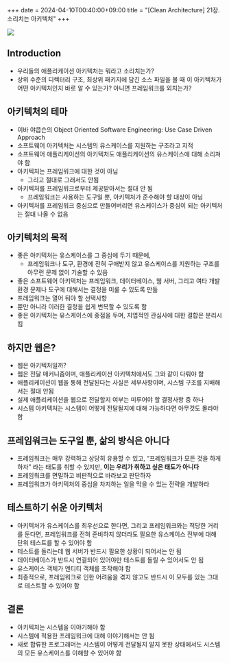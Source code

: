 +++ 
date = 2024-04-10T00:40:00+09:00
title = "[Clean Architecture] 21장. 소리치는 아키텍처"
+++

![](/images/books/clean-architecture/cover.jpg)

## Introduction

- 우리들의 애플리케이션 아키텍처는 뭐라고 소리치는가?
- 상위 수준의 디렉터리 구조, 최상위 패키지에 담긴 소스 파일을 볼 때 이 아키텍처가 어떤 아키텍처인지 바로 알 수 있는가? 아니면 프레임워크를 외치는가?

## 아키텍처의 테마

- 이바 야콥슨의 Object Oriented Software Engineering: Use Case Driven Approach
- 소프트웨어 아키텍처는 시스템의 유스케이스를 지원하는 구조라고 지적
- 소프트웨어 애플리케이션의 아키텍처도 애플리케이션의 유스케이스에 대해 소리쳐야 함
- 아키텍처는 프레임워크에 대한 것이 아님
  - 그리고 절대로 그래서도 안됨
- 아키텍처를 프레임워크로부터 제공받아서는 절대 안 됨
  - 프레임워크는 사용하는 도구일 뿐, 아키텍처가 준수해야 할 대상이 아님
- 아키텍처를 프레임워크 중심으로 만들어버리면 유스케이스가 중심이 되는 아키텍처는 절대 나올 수 없음

## 아키텍처의 목적

- 좋은 아키텍처는 유스케이스를 그 중심에 두기 때문에,
  - 프레임워크나 도구, 환경에 전혀 구애받지 않고 유스케이스를 지원하는 구조를 아무런 문제 없이 기술할 수 있음
- 좋은 소프트웨어 아키텍처는 프레임워크, 데이터베이스, 웹 서버, 그리고 여타 개발 환경 문제나 도구에 대해서는 결정을 미룰 수 있도록 만듦
- 프레임워크는 열어 둬야 할 선택사항
- 뿐만 아니라 이러한 결정을 쉽게 번복할 수 있도록 함
- 좋은 아키텍처는 유스케이스에 중점을 두며, 지엽적인 관심사에 대한 결합은 분리시킴

## 하지만 웹은?

- 웹은 아키텍처일까?
- 웹은 전달 매커니즘이며, 애플리케이션 아키텍처에서도 그와 같이 다뤄야 함
- 애플리케이션이 웹을 통해 전달된다는 사실은 세부사항이며, 시스템 구조를 지배해서는 절대 안됨
- 실제 애플리케이션을 웹으로 전달할지 여부는 미루어야 할 결정사항 중 하나
- 시스템 아키텍처는 시스템이 어떻게 전달될지에 대해 가능하다면 아무것도 몰라야 함

## 프레임워크는 도구일 뿐, 삶의 방식은 아니다

- 프레임워크는 매우 강력하고 상당히 유용할 수 있고, “프레임워크가 모든 것을 하게 하자” 라는 태도를 취할 수 있지만, **이는 우리가 취하고 싶은 태도가 아니다**
- 프레임워크를 면밀하고 비판적으로 바라보고 판단하자
- 프레임워크가 아키텍처의 중심을 차지하는 일을 막을 수 있는 전략을 개발하라

## 테스트하기 쉬운 아키텍처

- 아키텍처가 유스케이스를 최우선으로 한다면, 그리고 프레임워크와는 적당한 거리를 둔다면, 프레임워크를 전혀 준비하지 않더라도 필요한 유스케이스 전부에 대해 단위 테스트를 할 수 있어야 함
- 테스트를 돌리는데 웹 서버가 반드시 필요한 상황이 되어서는 안 됨
- 데이터베이스가 반드시 연결되어 있어야만 테스트를 돌릴 수 있어서도 안 됨
- 유스케이스 객체가 엔티티 객체를 조작해야 함
- 최종적으로, 프레임워크로 인한 어려움을 겪지 않고도 반드시 이 모두를 있는 그대로 테스트할 수 있어야 함

## 결론

- 아키텍처는 시스템을 이야기해야 함
- 시스템에 적용한 프레임워크에 대해 이야기해서는 안 됨
- 새로 합류한 프로그래머는 시스템이 어떻게 전달될지 알지 못한 상태에서도 시스템의 모든 유스케이스를 이해할 수 있어야 함
